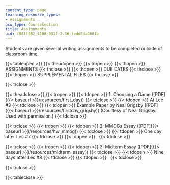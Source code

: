 ```yaml
---
content_type: page
learning_resource_types:
- Assignments
ocw_type: CourseSection
title: Assignments
uid: f88ff982-4108-931f-2c36-fedd8da3601b
---
```


Students are given several writing assignments to be completed outside of classroom time.

{{< tableopen >}}
{{< theadopen >}}
{{< tropen >}}
{{< thopen >}}
ASSIGNMENTS
{{< thclose >}}
{{< thopen >}}
DUE DATES
{{< thclose >}}
{{< thopen >}}
SUPPLEMENTAL FILES
{{< thclose >}}

{{< trclose >}}

{{< theadclose >}}
{{< tropen >}}
{{< tdopen >}}
1: Choosing a Game ([PDF]({{< baseurl >}}/resources/first_day))
{{< tdclose >}}
{{< tdopen >}}
At Lec #3
{{< tdclose >}}
{{< tdopen >}}
Example Paper by Neal Grigsby ([PDF]({{< baseurl >}}/resources/firstday_grigsby)) (Courtesy of Neal Grigsby. Used with permission.)
{{< tdclose >}}

{{< trclose >}}
{{< tropen >}}
{{< tdopen >}}
2: MMOGs Essay ([PDF]({{< baseurl >}}/resources/hw_mmog))
{{< tdclose >}}
{{< tdopen >}}
One day after Lec #7
{{< tdclose >}}
{{< tdopen >}}
 
{{< tdclose >}}

{{< trclose >}}
{{< tropen >}}
{{< tdopen >}}
3: Midterm Essay ([PDF]({{< baseurl >}}/resources/midterm_essay))
{{< tdclose >}}
{{< tdopen >}}
Nine days after Lec #8
{{< tdclose >}}
{{< tdopen >}}
 
{{< tdclose >}}

{{< trclose >}}

{{< tableclose >}}